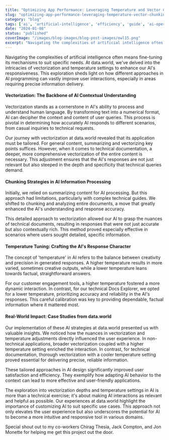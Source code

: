 ```yaml
---
title: "Optimizing App Performance: Leveraging Temperature and Vector Chunking for Fine-Tuning"
slug: "optimizing-app-performance-leveraging-temperature-vector-chunking-for-fine-tuning"
category: "blog"
tags: ['ai', 'artificial-intelligence', 'efficiency', 'guide', 'ai-operations']
date: "2024-01-08"
status: "published"
coverImage: "/images/blog-images/blog-post-images/owl15.png"
excerpt: "Navigating the complexities of artificial intelligence often means fine-tuning its mechanisms to suit specific needs. At data.world, we&#x27;ve delved into the intricacies of vectorization and temperatu..."
---
```


Navigating the complexities of artificial intelligence often means fine-tuning its mechanisms to suit specific needs. At data.world, we've delved into the intricacies of vectorization and temperature settings to enhance our AI's responsiveness. This exploration sheds light on how different approaches in AI programming can vastly improve user interactions, especially in areas requiring precise information delivery.

#### Vectorization: The Backbone of AI Contextual Understanding 

Vectorization stands as a cornerstone in AI's ability to process and understand human language. By transforming text into a numerical format, AI can decipher the context and content of user queries. This process is pivotal in determining how accurately AI responds to different scenarios, from casual inquiries to technical requests.

Our journey with vectorization at data.world revealed that its application must be tailored. For general content, summarizing and vectorizing key points suffices. However, when it comes to technical documentation, a deeper, more comprehensive vectorization of the entire content is necessary. This adjustment ensures that the AI's responses are not just relevant but also steeped in the depth and specificity that technical queries demand.

#### Chunking Strategies in AI Information Processing

Initially, we relied on summarizing content for AI processing. But this approach had limitations, particularly with complex technical guides. We shifted to chunking and analyzing entire documents, a move that greatly enhanced the AI's understanding and response accuracy.

This detailed approach to vectorization allowed our AI to grasp the nuances of technical documents, resulting in responses that were not just accurate but also contextually rich. This method proved especially effective in scenarios where users sought detailed, specific information.

#### Temperature Tuning: Crafting the AI's Response Character

The concept of 'temperature' in AI refers to the balance between creativity and precision in generated responses. A higher temperature results in more varied, sometimes creative outputs, while a lower temperature leans towards factual, straightforward answers.

For our customer engagement tools, a higher temperature fostered a more dynamic interaction. In contrast, for our technical Docs Explorer, we opted for a lower temperature, prioritizing accuracy and reliability in the AI's responses. This careful calibration was key to providing dependable, factual information where it mattered most.

#### Real-World Impact: Case Studies from data.world

Our implementation of these AI strategies at data.world presented us with valuable insights. We noticed how the nuances in vectorization and temperature adjustments directly influenced the user experience. In non-technical applications, broader vectorization coupled with a higher temperature setting enriched the interaction. In contrast, for technical documentation, thorough vectorization with a cooler temperature setting proved essential for delivering precise, reliable information.

These tailored approaches in AI design significantly improved user satisfaction and efficiency. They exemplify how adapting AI behavior to the context can lead to more effective and user-friendly applications.

The exploration into vectorization depths and temperature settings in AI is more than a technical exercise; it's about making AI interactions as relevant and helpful as possible. Our experiences at data.world highlight the importance of customizing AI to suit specific use cases. This approach not only elevates the user experience but also underscores the potential for AI to become a more intuitive and responsive tool in various domains.

Special shout out to my co-workers Chirag Thesia, Jack Compton, and Jon Monette for helping me get this project out the door. 

